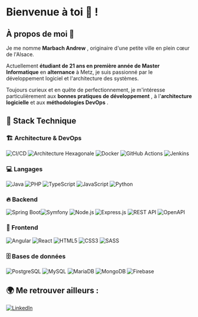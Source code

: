 # Bienvenue à toi 👋 !

## À propos de moi 📌

Je me nomme  **Marbach Andrew** , originaire d'une petite ville en plein cœur de l'Alsace.

Actuellement **étudiant de 21 ans en première année de Master Informatique** en **alternance** à Metz, je suis passionné par le développement logiciel et l'architecture des systèmes.

Toujours curieux et en quête de perfectionnement, je m'intéresse particulièrement aux  **bonnes pratiques de développement** , à l'**architecture logicielle** et aux  **méthodologies DevOps** .

## 🚀 Stack Technique

### 🏗️ **Architecture & DevOps**

![CI/CD](https://img.shields.io/badge/CI%2FCD-31BEBE?style=for-the-badge&logo=githubactions&logoColor=white) ![Architecture Hexagonale](https://img.shields.io/badge/Architecture%20Hexagonale-%2300599C.svg?style=for-the-badge) ![Docker](https://img.shields.io/badge/Docker-2496ED?style=for-the-badge&logo=docker&logoColor=white) ![GitHub Actions](https://img.shields.io/badge/GitHub_Actions-2088FF?style=for-the-badge&logo=github-actions&logoColor=white) ![Jenkins](https://img.shields.io/badge/Jenkins-D24939?style=for-the-badge&logo=jenkins&logoColor=white)

### 💻 Langages

![Java](https://img.shields.io/badge/Java-ED8B00?style=for-the-badge&logo=java&logoColor=white) ![PHP](https://img.shields.io/badge/PHP-777BB4?style=for-the-badge&logo=php&logoColor=white) ![TypeScript](https://img.shields.io/badge/TypeScript-3178C6?style=for-the-badge&logo=typescript&logoColor=white) ![JavaScript](https://img.shields.io/badge/JavaScript-F7DF1E?style=for-the-badge&logo=javascript&logoColor=black) ![Python](https://img.shields.io/badge/Python-3776AB?style=for-the-badge&logo=python&logoColor=white)

### 🔥 Backend

![Spring Boot](https://img.shields.io/badge/Spring_Boot-6DB33F?style=for-the-badge&logo=springboot&logoColor=white)![Symfony](https://img.shields.io/badge/Symfony-000000?style=for-the-badge&logo=symfony&logoColor=white) ![Node.js](https://img.shields.io/badge/Node.js-43853D?style=for-the-badge&logo=node.js&logoColor=white) ![Express.js](https://img.shields.io/badge/Express.js-000000?style=for-the-badge&logo=express&logoColor=white) ![REST API](https://img.shields.io/badge/REST_API-02569B?style=for-the-badge) ![OpenAPI](https://img.shields.io/badge/OpenAPI-6BA539?style=for-the-badge&logo=openapi-initiative&logoColor=white)

### 🎨 Frontend

![Angular](https://img.shields.io/badge/Angular-DD0031?style=for-the-badge&logo=angular&logoColor=white) ![React](https://img.shields.io/badge/React-61DAFB?style=for-the-badge&logo=react&logoColor=black) ![HTML5](https://img.shields.io/badge/HTML5-E34F26?style=for-the-badge&logo=html5&logoColor=white) ![CSS3](https://img.shields.io/badge/CSS3-1572B6?style=for-the-badge&logo=css3&logoColor=white) ![SASS](https://img.shields.io/badge/SASS-CC6699?style=for-the-badge&logo=sass&logoColor=white)

### 🗄️ Bases de données
![PostgreSQL](https://img.shields.io/badge/PostgreSQL-316192?style=for-the-badge&logo=postgresql&logoColor=white)  ![MySQL](https://img.shields.io/badge/MySQL-4479A1?style=for-the-badge&logo=mysql&logoColor=white) ![MariaDB](https://img.shields.io/badge/MariaDB-003545?style=for-the-badge&logo=mariadb&logoColor=white) ![MongoDB](https://img.shields.io/badge/MongoDB-47A248?style=for-the-badge&logo=mongodb&logoColor=white) ![Firebase](https://img.shields.io/badge/Firebase-FFCA28?style=for-the-badge&logo=firebase&logoColor=black)
## 🌍 Me retrouver ailleurs :

[![LinkedIn](https://img.shields.io/badge/LinkedIn-0A66C2?style=for-the-badge&logo=linkedin&logoColor=white)](https://www.linkedin.com/in/andrew-marbach)
